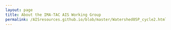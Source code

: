 ```yaml
---
layout: page
title: About the IMA-TAC AIS Working Group
permalink: /AISresources.github.io/blob/master/Watershed05P_cycle2.html
---
```


